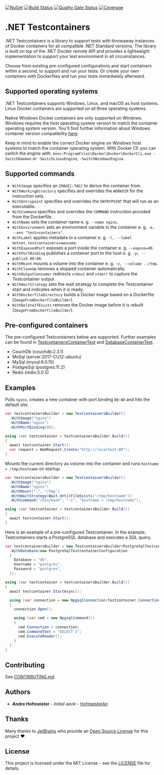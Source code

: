 [![NuGet](https://img.shields.io/nuget/v/DotNet.Testcontainers.svg)](https://www.nuget.org/packages/DotNet.Testcontainers)
[![Build Status](https://dev.azure.com/HofmeisterAn/GitHub-Testcontainers/_apis/build/status/Build%20release%20beta?branchName=refs/heads/develop)](https://dev.azure.com/HofmeisterAn/GitHub-Testcontainers/_build/latest?definitionId=10&branchName=refs/heads/develop)
[![Quality Gate Status](https://sonarcloud.io/api/project_badges/measure?project=dotnet-testcontainers&metric=alert_status)](https://sonarcloud.io/dashboard?id=dotnet-testcontainers)
[![Coverage](https://sonarcloud.io/api/project_badges/measure?project=dotnet-testcontainers&metric=coverage)](https://sonarcloud.io/dashboard?id=dotnet-testcontainers)

# .NET Testcontainers

.NET Testcontainers is a library to support tests with throwaway instances of Docker containers for all compatible .NET Standard versions. The library is built on top of the .NET Docker remote API and provides a lightweight implementation to support your test environment in all circumstances.

Choose from existing pre-configured configurations and start containers within a second, to support and run your tests. Or create your own containers with Dockerfiles and run your tests immediately afterward.

## Supported operating systems

.NET Testcontainers supports Windows, Linux, and macOS as host systems. Linux Docker containers are supported on all three operating systems.

Native Windows Docker containers are only supported on Windows. Windows requires the host operating system version to match the container operating system version. You'll find further information about Windows container version compatibility [here][windows-container-version-compatibility].

Keep in mind to enable the correct Docker engine on Windows host systems to match the container operating system. With Docker CE you can switch the engine with: `$env:ProgramFiles\Docker\Docker\DockerCli.exe -SwitchDaemon` or `-SwitchLinuxEngine`, `-SwitchWindowsEngine`.

## Supported commands

- `WithImage` specifies an `IMAGE[:TAG]` to derive the container from.
- `WithWorkingDirectory` specifies and overrides the `WORKDIR` for the instruction sets.
- `WithEntrypoint` specifies and overrides the `ENTRYPOINT` that will run as an executable.
- `WithCommand` specifies and overrides the `COMMAND` instruction provided from the Dockerfile.
- `WithName` sets the container name e. g. `--name nginx`.
- `WithEnvironment` sets an environment variable in the container e. g. `-e, --env "test=containers"`.
- `WithLabel` applies metadata to a container e. g. `-l, --label dotnet.testcontainers=awesome`.
- `WithExposedPort` exposes a port inside the container e. g. `--expose=80`.
- `WithPortBinding` publishes a container port to the host e. g. `-p, --publish 80:80`.
- `WithMount` mounts a volume into the container e. g. `-v, --volume .:/tmp`.
- `WithCleanUp` removes a stopped container automatically.
- `WithOutputConsumer` redirects `stdout` and `stderr` to capture the Testcontainer output.
- `WithWaitStrategy` sets the wait strategy to complete the Testcontainer start and indicates when it is ready.
- `WithDockerfileDirectory` builds a Docker image based on a Dockerfile (`ImageFromDockerfileBuilder`).
- `WithDeleteIfExists` removes the Docker image before it is rebuilt (`ImageFromDockerfileBuilder`).

## Pre-configured containers

The pre-configured Testcontainers below are supported. Further examples can be found in [TestcontainersContainerTest][1] and [DatabaseContainerTest][2].

- CouchDb (couchdb:2.3.1)
- MsSql (server:2017-CU12-ubuntu)
- MySql (mysql:8.0.15)
- PostgreSql (postgres:11.2)
- Redis (redis:5.0.5)

## Examples

Pulls `nginx`, creates a new container with port binding `80:80` and hits the default site.

```csharp
var testcontainersBuilder = new TestcontainersBuilder()
  .WithImage("nginx")
  .WithName("nginx")
  .WithPortBinding(80);

using (var testcontainer = testcontainersBuilder.Build())
{
  await testcontainer.Start();
  var request = WebRequest.Create("http://localhost:80");
}
```

Mounts the current directory as volume into the container and runs `hostname > /tmp/hostname` on startup.

```csharp
var testcontainersBuilder = new TestcontainersBuilder()
  .WithImage("nginx")
  .WithName("nginx")
  .WithMount(".", "/tmp")
  .WithWaitStrategy(Wait.UntilFileExists("/tmp/hostname"))
  .WithCommand("/bin/bash", "-c", "hostname > /tmp/hostname");

using (var testcontainer = testcontainersBuilder.Build())
{
  await testcontainer.Start();
}
```

Here is an example of a pre-configured Testcontainer. In the example, Testcontainers starts a PostgreSQL database and executes a SQL query.

```csharp
var testcontainersBuilder = new TestcontainersBuilder<PostgreSqlTestcontainer>()
  .WithDatabase(new PostgreSqlTestcontainerConfiguration
  {
    Database = "db",
    Username = "postgres",
    Password = "postgres",
  });

using (var testcontainer = testcontainersBuilder.Build())
{
  await testcontainer.StartAsync();

  using (var connection = new NpgsqlConnection(testcontainer.ConnectionString))
  {
    connection.Open();

    using (var cmd = new NpgsqlCommand())
    {
      cmd.Connection = connection;
      cmd.CommandText = "SELECT 1";
      cmd.ExecuteReader();
    }
  }
}
```

## Contributing

See [CONTRIBUTING.md](CONTRIBUTING.md)

## Authors

* **Andre Hofmeister** - *Initial work* - [HofmeisterAn](https://github.com/HofmeisterAn/)

## Thanks

Many thanks to [JetBrains](https://www.jetbrains.com/?from=dotnet-testcontainers) who provide an [Open Source License](https://www.jetbrains.com/community/opensource/) for this project :heart:.

## License

This project is licensed under the MIT License - see the [LICENSE](LICENSE) file for details.

[1]: https://github.com/HofmeisterAn/dotnet-testcontainers/blob/develop/src/DotNet.Testcontainers.Tests/Unit/Linux/TestcontainersContainerTest.cs
[2]: https://github.com/HofmeisterAn/dotnet-testcontainers/blob/develop/src/DotNet.Testcontainers.Tests/Unit/Linux/DatabaseContainerTest.cs

[windows-container-version-compatibility]: https://docs.microsoft.com/en-us/virtualization/windowscontainers/deploy-containers/version-compatibility
